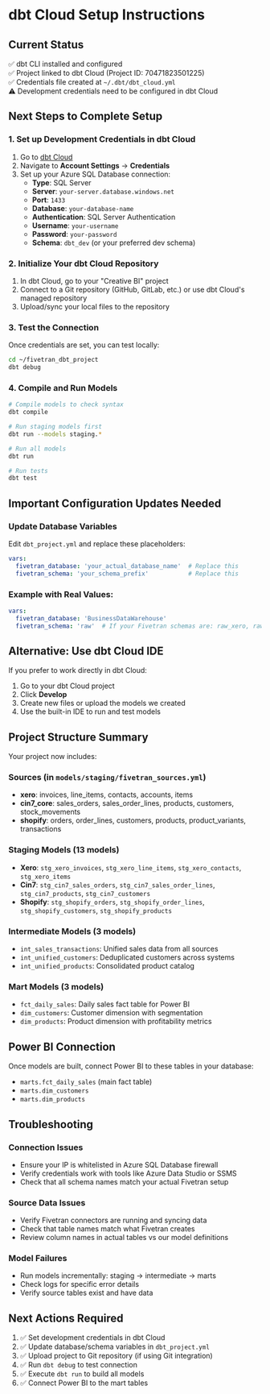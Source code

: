 # dbt Cloud Setup Instructions

## Current Status
✅ dbt CLI installed and configured  
✅ Project linked to dbt Cloud (Project ID: 70471823501225)  
✅ Credentials file created at `~/.dbt/dbt_cloud.yml`  
⚠️ Development credentials need to be configured in dbt Cloud

## Next Steps to Complete Setup

### 1. Set up Development Credentials in dbt Cloud
1. Go to [dbt Cloud](https://cloud.getdbt.com/)
2. Navigate to **Account Settings** → **Credentials**
3. Set up your Azure SQL Database connection:
   - **Type**: SQL Server
   - **Server**: `your-server.database.windows.net`
   - **Port**: `1433`
   - **Database**: `your-database-name`
   - **Authentication**: SQL Server Authentication
   - **Username**: `your-username`
   - **Password**: `your-password`
   - **Schema**: `dbt_dev` (or your preferred dev schema)

### 2. Initialize Your dbt Cloud Repository
1. In dbt Cloud, go to your "Creative BI" project
2. Connect to a Git repository (GitHub, GitLab, etc.) or use dbt Cloud's managed repository
3. Upload/sync your local files to the repository

### 3. Test the Connection
Once credentials are set, you can test locally:
```bash
cd ~/fivetran_dbt_project
dbt debug
```

### 4. Compile and Run Models
```bash
# Compile models to check syntax
dbt compile

# Run staging models first
dbt run --models staging.*

# Run all models
dbt run

# Run tests
dbt test
```

## Important Configuration Updates Needed

### Update Database Variables
Edit `dbt_project.yml` and replace these placeholders:
```yaml
vars:
  fivetran_database: 'your_actual_database_name'  # Replace this
  fivetran_schema: 'your_schema_prefix'           # Replace this
```

### Example with Real Values:
```yaml
vars:
  fivetran_database: 'BusinessDataWarehouse'
  fivetran_schema: 'raw'  # If your Fivetran schemas are: raw_xero, raw_cin7_core, raw_shopify
```

## Alternative: Use dbt Cloud IDE
If you prefer to work directly in dbt Cloud:

1. Go to your dbt Cloud project
2. Click **Develop** 
3. Create new files or upload the models we created
4. Use the built-in IDE to run and test models

## Project Structure Summary
Your project now includes:

### Sources (in `models/staging/fivetran_sources.yml`)
- **xero**: invoices, line_items, contacts, accounts, items
- **cin7_core**: sales_orders, sales_order_lines, products, customers, stock_movements  
- **shopify**: orders, order_lines, customers, products, product_variants, transactions

### Staging Models (13 models)
- **Xero**: `stg_xero_invoices`, `stg_xero_line_items`, `stg_xero_contacts`, `stg_xero_items`
- **Cin7**: `stg_cin7_sales_orders`, `stg_cin7_sales_order_lines`, `stg_cin7_products`, `stg_cin7_customers`
- **Shopify**: `stg_shopify_orders`, `stg_shopify_order_lines`, `stg_shopify_customers`, `stg_shopify_products`

### Intermediate Models (3 models)
- `int_sales_transactions`: Unified sales data from all sources
- `int_unified_customers`: Deduplicated customers across systems  
- `int_unified_products`: Consolidated product catalog

### Mart Models (3 models)
- `fct_daily_sales`: Daily sales fact table for Power BI
- `dim_customers`: Customer dimension with segmentation
- `dim_products`: Product dimension with profitability metrics

## Power BI Connection
Once models are built, connect Power BI to these tables in your database:
- `marts.fct_daily_sales` (main fact table)
- `marts.dim_customers` 
- `marts.dim_products`

## Troubleshooting

### Connection Issues
- Ensure your IP is whitelisted in Azure SQL Database firewall
- Verify credentials work with tools like Azure Data Studio or SSMS
- Check that all schema names match your actual Fivetran setup

### Source Data Issues  
- Verify Fivetran connectors are running and syncing data
- Check that table names match what Fivetran creates
- Review column names in actual tables vs our model definitions

### Model Failures
- Run models incrementally: staging → intermediate → marts
- Check logs for specific error details
- Verify source tables exist and have data

## Next Actions Required
1. ✅ Set development credentials in dbt Cloud
2. ✅ Update database/schema variables in `dbt_project.yml`
3. ✅ Upload project to Git repository (if using Git integration)
4. ✅ Run `dbt debug` to test connection  
5. ✅ Execute `dbt run` to build all models
6. ✅ Connect Power BI to the mart tables